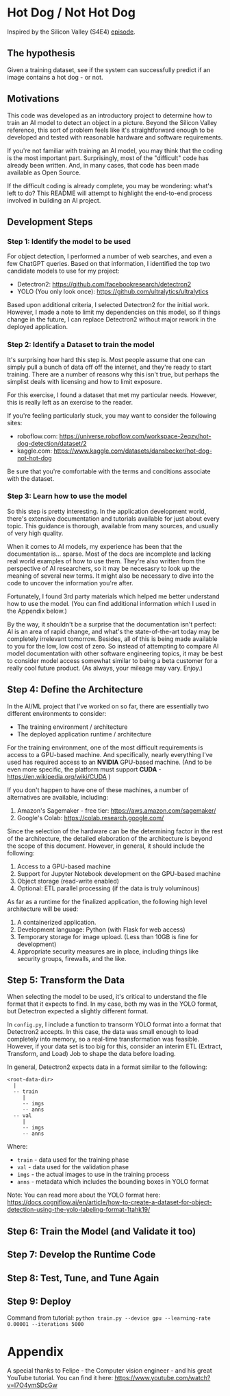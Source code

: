 # Hot Dog / Not Hot Dog

Inspired by the Silicon Valley (S4E4) [episode](https://www.youtube.com/watch?v=ACmydtFDTGs).

## The hypothesis

Given a training dataset, see if the system can successfully predict if an image contains a hot dog - or not.

## Motivations

This code was developed as an introductory project to determine how to train an AI model to detect
an object in a picture. Beyond the Silicon Valley reference, this sort of problem feels like it's
straightforward enough to be developed and tested with reasonable hardware and software requirements.

If you're not familiar with training an AI model, you may think that the coding is the most important
part. Surprisingly, most of the "difficult" code has already been written. And, in many cases, that
code has been made available as Open Source.

If the difficult coding is already complete, you may be wondering: what's left to do? This README will
attempt to highlight the end-to-end process involved in building an AI project.


## Development Steps

### Step 1: Identify the model to be used

For object detection, I performed a number of web searches, and even a few ChatGPT queries. Based on
that information, I identified the top two candidate models to use for my project:

- Detectron2: https://github.com/facebookresearch/detectron2
- YOLO (You only look once): https://github.com/ultralytics/ultralytics

Based upon additional criteria, I selected Detectron2 for the initial work. However, I made a note to
limit my dependencies on this model, so if things change in the future, I can replace Detectron2 without
major rework in the deployed application.


### Step 2: Identify a Dataset to train the model

It's surprising how hard this step is. Most people assume that one can simply pull a bunch of data off
off the internet, and they're ready to start training. There are a number of reasons why this isn't true,
but perhaps the simplist deals with licensing and how to limit exposure.

For this exercise, I found a dataset that met my particular needs. However, this is really left as an
exercise to the reader.

If you're feeling particularly stuck, you may want to consider the following sites:
- roboflow.com:  https://universe.roboflow.com/workspace-2eqzv/hot-dog-detection/dataset/2
- kaggle.com:  https://www.kaggle.com/datasets/dansbecker/hot-dog-not-hot-dog

Be sure that you're comfortable with the terms and conditions associate with the dataset.


### Step 3: Learn how to use the model

So this step is pretty interesting. In the application development world, there's extensive
documentation and tutorials available for just about every topic. This guidance is thorough, available
from many sources, and usually of very high quality.

When it comes to AI models, my experience has been that the documentation is... sparse. Most of the
docs are incomplete and lacking real world examples of how to use them. They're also written from the
perspective of AI researchers, so it may be necesasry to look up the meaning of several new terms.
It might also be necessary to dive into the code to uncover the information you're after.

Fortunately, I found 3rd party materials which helped me better understand how to use the model.
(You can find additional information which I used in the Appendix below.)

By the way, it shouldn't be a surprise that the documentation isn't perfect: AI is an area of rapid
change, and what's the state-of-the-art today may be completely irrelevant tomorrow. Besides, all of this
is being made available to you for the low, low cost of zero. So instead of attempting to compare
AI model documentation with other software engineering topics, it may be best to consider model
access somewhat similar to being a beta customer for a really cool future product. (As always,
your mileage may vary. Enjoy.)


## Step 4: Define the Architecture

In the AI/ML project that I've worked on so far, there are essentially two different environments
to consider:
- The training environment / architecture
- The deployed application runtime / architecture

For the training environment, one of the most difficult requirements is access to a GPU-based machine.
And specifically, nearly everything I've used has required access to an **NVIDIA** GPU-based machine.
(And to be even more specific, the platform must support **CUDA** - https://en.wikipedia.org/wiki/CUDA )

If you don't happen to have one of these machines, a number of alternatives are available, including:

1. Amazon's Sagemaker - free tier: https://aws.amazon.com/sagemaker/
2. Google's Colab: https://colab.research.google.com/

Since the selection of the hardware can be the determining factor in the rest of the architecture,
the detailed elaboration of the architecture is beyond the scope of this document. However, in general,
it should include the following:

1. Access to a GPU-based machine
2. Support for Jupyter Notebook development on the GPU-based machine
3. Object storage (read-write enabled)
4. Optional: ETL parallel processing (if the data is truly voluminous)

As far as a runtime for the finalized application, the following high level architecture will be used:

1. A containerized application.
2. Development language: Python (with Flask for web access)
3. Temporary storage for image upload. (Less than 10GB is fine for development)
4. Appropriate security measures are in place, including things like security groups, firewalls, and the like.


## Step 5: Transform the Data

When selecting the model to be used, it's critical to understand the file format that it expects to find.
In my case, both my was in the YOLO format, but Detectron expected a slightly different format.

In `config.py`, I include a function to transorm YOLO format into a format that Detectron2 accepts. In this
case, the data was small enough to load completely into memory, so a real-time transformation was feasible.
However, if your data set is too big for this, consider an interim ETL (Extract, Transform, and Load) Job
to shape the data before loading.

In general, Detectron2 expects data in a format similar to the following:

```
<root-data-dir>
  |
  -- train
     |
     -- imgs
     -- anns
  -- val
     |
     -- imgs
     -- anns
```
Where:
- `train` - data used for the training phase
- `val` - data used for the validation phase
- `imgs` - the actual images to use in the training process
- `anns` - metadata which includes the bounding boxes in YOLO format

Note: You can read more about the YOLO format here:
https://docs.cogniflow.ai/en/article/how-to-create-a-dataset-for-object-detection-using-the-yolo-labeling-format-1tahk19/

## Step 6: Train the Model (and Validate it too)

## Step 7: Develop the Runtime Code

## Step 8: Test, Tune, and Tune Again

## Step 9: Deploy



Command from tutorial:
`python train.py --device gpu --learning-rate 0.00001 --iterations 5000`



# Appendix

A special thanks to Felipe - the Computer vision engineer - and his great YouTube tutorial.
You can find it here: https://www.youtube.com/watch?v=I7O4ymSDcGw

